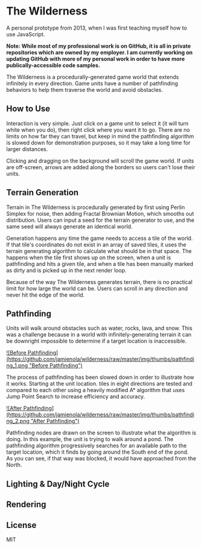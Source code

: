 # The Wilderness
  
A personal prototype from 2013, when I was first teaching myself how to use JavaScript. 
  
**Note: While most of my professional work is on GitHub, it is all in private repositories which are owned by my employer. I am currently working on updating GitHub with more of my personal work in order to have more publically-accessible code samples.** 
  
The Wilderness is a procedurally-generated game world that extends infinitely in every direction. Game units have a number of pathfinding behaviors to help them traverse the world and avoid obstacles.

## How to Use

Interaction is very simple. Just click on a game unit to select it (it will turn white when you do), then right click where you want it to go. There are no limits on how far they can travel, but keep in mind the pathfinding algorithm is slowed down for demonstration purposes, so it may take a long time for larger distances.

Clicking and dragging on the background will scroll the game world. If units are off-screen, arrows are added along the borders so users can't lose their units.

## Terrain Generation

Terrain in The Wilderness is procedurally generated by first using Perlin Simplex for noise, then adding Fractal Brownian Motion, which smooths out distribution. Users can input a seed for the terrain generator to use, and the same seed will always generate an identical world. 

Generation happens any time the game needs to access a tile of the world. If that tile's coordinates do not exist in an array of saved tiles, it uses the terrain generating algorithm to calculate what should be in that space. The happens when the tile first shows up on the screen, when a unit is pathfinding and hits a given tile, and when a tile has been manually marked as dirty and is picked up in the next render loop.
  
Because of the way The Wilderness generates terrain, there is no practical limit for how large the world can be. Users can scroll in any direction and never hit the edge of the world.

## Pathfinding

Units will walk around obstacles such as water, rocks, lava, and snow. This was a challenge because in a world with infinitely-generating terrain it can be downright impossible to determine if a target location is inaccessible. 

<a href="raw/master/img/pathfinding_1.png" target="_blank">
![Before Pathfinding](https://github.com/jamienola/wilderness/raw/master/img/thumbs/pathfinding_1.png "Before Pathfinding")
</a>

The process of pathfinding has been slowed down in order to illustrate how it works. Starting at the unit location. tiles in eight directions are tested and compared to each other using a heavily modified A* algorithm that uses Jump Point Search to increase efficiency and accuracy. 

<a href="raw/master/img/pathfinding_2.png" target="_blank">
![After Pathfinding](https://github.com/jamienola/wilderness/raw/master/img/thumbs/pathfinding_2.png "After Pathfinding")
</a>

Pathfinding nodes are drawn on the screen to illustrate what the algorithm is doing. In this example, the unit is trying to walk around a pond. The pathfinding algorithm progressively searches for an available path to the target location, which it finds by going around the South end of the pond. As you can see, if that way was blocked, it would have approached from the North.

## Lighting & Day/Night Cycle

## Rendering

## License

  MIT
